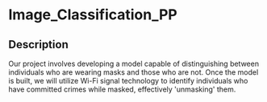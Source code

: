# Image_Classification_PP

## Description
Our project involves developing a model capable of distinguishing between individuals who are wearing masks and those who are not. Once the model is built, we will utilize Wi-Fi signal technology to identify individuals who have committed crimes while masked, effectively 'unmasking' them.
